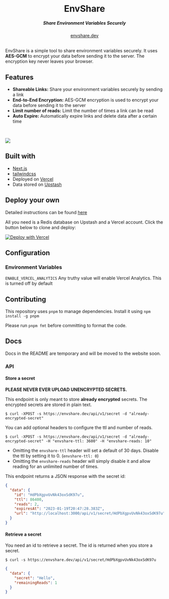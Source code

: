 <div align="center">
    <h1 align="center">EnvShare</h1>
    <h5>Share Environment Variables Securely</h5>
</div>

<div align="center">
  <a href="https://envshare.dev">envshare.dev</a>
</div>
<br/>

EnvShare is a simple tool to share environment variables securely. It uses **AES-GCM** to encrypt your data before sending it to the server. The encryption key never leaves your browser.


## Features

- **Shareable Links:** Share your environment variables securely by sending a link
- **End-to-End Encryption:** AES-GCM encryption is used to encrypt your data before sending it to the server
- **Limit number of reads:** Limit the number of times a link can be read
- **Auto Expire:** Automatically expire links and delete data after a certain time

<br/>



![](img/envshare.png)

## Built with
- [Next.js](https://nextjs.org)
- [tailwindcss](https://tailwindcss.com)
- Deployed on [Vercel](https://vercel.com)
- Data stored on [Upstash](https://upstash.com)



## Deploy your own

Detailed instructions can be found [here](https://envshare.dev/deploy)


All you need is a Redis database on Upstash and a Vercel account. Click the button below to clone and deploy:

[![Deploy with Vercel](https://vercel.com/button)](https://vercel.com/new/clone?demo-title=EnvShare&demo-description=Simple%20Next.js%20%2B%20Upstash%20app%20to%20share%20environment%20variables%20securely%20using%20AES-GCM%20encryption.&demo-url=https%3A%2F%2Fenvshare.dev%2F&demo-image=%2F%2Fimages.ctfassets.net%2Fe5382hct74si%2F5SaFBHXp5FBFJbsTzVqIJ3%2Ff0f8382369b7642fd8103debb9025c11%2Fenvshare.png&project-name=EnvShare&repository-name=envshare&repository-url=https%3A%2F%2Fgithub.com%2Fchronark%2Fenvshare&from=templates&integration-ids=oac_V3R1GIpkoJorr6fqyiwdhl17) 



## Configuration

### Environment Variables

`ENABLE_VERCEL_ANALYTICS`
Any truthy value will enable Vercel Analytics. This is turned off by default

## Contributing

This repository uses `pnpm` to manage dependencies. Install it using `npm install -g pnpm`

Please run `pnpm fmt` before committing to format the code.



## Docs

Docs in the README are temporary and will be moved to the website soon.

### API

#### Store a secret

**PLEASE NEVER EVER UPLOAD UNENCRYPTED SECRETS.**

This endpoint is only meant to store **already encrypted** secrets. The encrypted secrets are stored in plain text. 


```sh-session
$ curl -XPOST -s https://envshare.dev/api/v1/secret -d "already-encrypted-secret" 
```
You can add optional headers to configure the ttl and number of reads. 

```sh-session
$ curl -XPOST -s https://envshare.dev/api/v1/secret -d "already-encrypted-secret" -H "envshare-ttl: 3600" -H "envshare-reads: 10"
```

- Omitting the `envshare-ttl` header will set a default of 30 days. Disable the ttl by setting it to 0. (`envshare-ttl: 0`)
- Omitting the `envshare-reads` header will simply disable it and allow reading for an unlimited number of times.

This endpoint returns a JSON response with the secret id:
  
```json
{
  "data": {
    "id": "HdPbXgpvUvNk43oxSdK97u",
    "ttl": 86400,
    "reads": 2,
    "expiresAt": "2023-01-19T20:47:28.383Z",
    "url": "http://localhost:3000/api/v1/secret/HdPbXgpvUvNk43oxSdK97u"
  }
}
```

#### Retrieve a secret

You need an id to retrieve a secret. The id is returned when you store a secret.


```sh-session
$ curl -s https://envshare.dev/api/v1/secret/HdPbXgpvUvNk43oxSdK97u
```
```json
{
  "data": {
    "secret": "Hello",
    "remainingReads": 1
  }
}
```